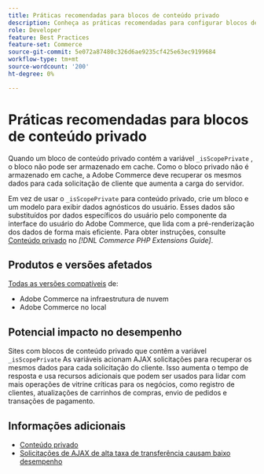 ```yaml
---
title: Práticas recomendadas para blocos de conteúdo privado
description: Conheça as práticas recomendadas para configurar blocos de conteúdo privado a fim de otimizar o desempenho da vitrine.
role: Developer
feature: Best Practices
feature-set: Commerce
source-git-commit: 5e072a87480c326d6ae9235cf425e63ec9199684
workflow-type: tm+mt
source-wordcount: '200'
ht-degree: 0%

---
```


# Práticas recomendadas para blocos de conteúdo privado

Quando um bloco de conteúdo privado contém a variável `_isScopePrivate` , o bloco não pode ser armazenado em cache. Como o bloco privado não é armazenado em cache, a Adobe Commerce deve recuperar os mesmos dados para cada solicitação de cliente que aumenta a carga do servidor.

Em vez de usar o `_isScopePrivate` para conteúdo privado, crie um bloco e um modelo para exibir dados agnósticos do usuário. Esses dados são substituídos por dados específicos do usuário pelo componente da interface do usuário do Adobe Commerce, que lida com a pré-renderização dos dados de forma mais eficiente. Para obter instruções, consulte [Conteúdo privado](https://developer.adobe.com/commerce/php/development/cache/page/private-content/) no _[!DNL Commerce PHP Extensions Guide]_.

## Produtos e versões afetados

[Todas as versões compatíveis](../../../release/versions.md) de:

- Adobe Commerce na infraestrutura de nuvem
- Adobe Commerce no local

## Potencial impacto no desempenho

Sites com blocos de conteúdo privado que contêm a variável `_isScopePrivate` As variáveis acionam AJAX solicitações para recuperar os mesmos dados para cada solicitação do cliente. Isso aumenta o tempo de resposta e usa recursos adicionais que podem ser usados para lidar com mais operações de vitrine críticas para os negócios, como registro de clientes, atualizações de carrinhos de compras, envio de pedidos e transações de pagamento.

## Informações adicionais

- [Conteúdo privado](../../../performance/configuration.md#client-side-optimization-settings)
- [Solicitações de AJAX de alta taxa de transferência causam baixo desempenho](https://experienceleague.adobe.com/docs/commerce-knowledge-base/kb/troubleshooting/miscellaneous/high-throughput-ajax-requests-cause-poor-performance.html)


